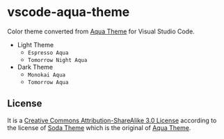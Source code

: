 # vscode-aqua-theme

Color theme converted from [Aqua Theme](https://github.com/cafarm/aqua-theme) for Visual Studio Code.

- Light Theme
    - `Espresso Aqua`
    - `Tomorrow Night Aqua`
- Dark Theme
    - `Monokai Aqua`
    - `Tomorrow Aqua`

## License

It is a [Creative Commons Attribution-ShareAlike 3.0 License](https://creativecommons.org/licenses/by-sa/3.0/) according to the license of [Soda Theme](https://github.com/buymeasoda/soda-theme) which is the original of [Aqua Theme](https://github.com/cafarm/aqua-theme).
